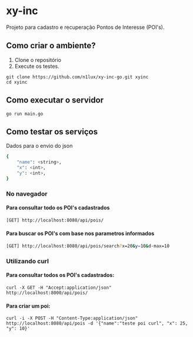 # xy-inc

Projeto para cadastro e recuperação Pontos de Interesse (POI's).

## Como criar o ambiente?

1. Clone o repositório
2. Execute os testes.

```console
git clone https://github.com/n1lux/xy-inc-go.git xyinc
cd xyinc
```

## Como executar o servidor

```console
go run main.go
```

## Como testar os serviços
Dados para o envio do json

```bash
{
    "name": <string>,
    "x": <int>,
    "y": <int>,
}

```
### No navegador

#### Para consultar todo os POI's cadastrados
```bash
[GET] http://localhost:8080/api/pois/
```


#### Para buscar os POI's com base nos parametros informados
```bash
[GET] http://localhost:8080/api/pois/search?x=20&y=10&d-max=10
```



### Utilizando curl
#### Para consultar todos os POI's cadastrados:
```console
curl -X GET -H "Accept:application/json" http://localhost:8000/api/pois/
```

#### Para criar um poi:
```console
curl -i -X POST -H "Content-Type:application/json" http://localhost:8080/api/pois -d '{"name":"teste poi curl", "x": 25, "y": 10}'
```

